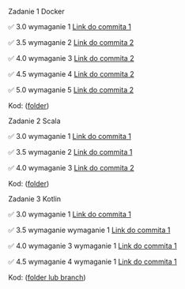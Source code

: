 Zadanie 1 Docker

✅ 3.0 wymaganie 1 [Link do commita 1](https://github.com/BStchw/ebiznes_2025/commit/10a9073aca4795b69f52fdd89bbd92e00da31147)

✅ 3.5 wymaganie 2 [Link do commita 2](https://github.com/BStchw/ebiznes_2025/commit/1fda2665613aa0a2870cb441c8d78eccff41a280)

✅ 4.0 wymaganie 3 [Link do commita 2](https://github.com/BStchw/ebiznes_2025/commit/1fda2665613aa0a2870cb441c8d78eccff41a280)

✅ 4.5 wymaganie 4 [Link do commita 2](https://github.com/BStchw/ebiznes_2025/commit/1fda2665613aa0a2870cb441c8d78eccff41a280)

✅ 5.0 wymaganie 5 [Link do commita 2](https://github.com/BStchw/ebiznes_2025/commit/1fda2665613aa0a2870cb441c8d78eccff41a280)

Kod: ([folder](https://github.com/BStchw/ebiznes_2025/tree/main/Projekt1))

Zadanie 2 Scala

✅ 3.0 wymaganie 1 [Link do commita 1](https://github.com/BStchw/ebiznes_2025/commit/0b9ab58e0d1994678ce0d31562bf5b80727d37c7)

✅ 3.5 wymaganie 2 [Link do commita 1](https://github.com/BStchw/ebiznes_2025/commit/0b9ab58e0d1994678ce0d31562bf5b80727d37c7)

✅ 4.0 wymaganie 3 [Link do commita 2](https://github.com/BStchw/ebiznes_2025/commit/150dcba5f6f6bee18692f7fdf7ed3f5053a8b109)


Kod: ([folder](https://github.com/BStchw/ebiznes_2025/tree/main/Projekt2))

Zadanie 3 Kotlin

✅ 3.0 wymaganie 1 [Link do commita 1](https://github.com/BStchw/ebiznes_2025/commit/1121d027f78d3f66705f3d52a7e3f4c798079789)

✅ 3.5 wymaganie  wymaganie 1 [Link do commita 1](https://github.com/BStchw/ebiznes_2025/commit/1121d027f78d3f66705f3d52a7e3f4c798079789)

✅ 4.0 wymaganie 3  wymaganie 1 [Link do commita 1](https://github.com/BStchw/ebiznes_2025/commit/1121d027f78d3f66705f3d52a7e3f4c798079789)

✅ 4.5 wymaganie 4  wymaganie 1 [Link do commita 1](https://github.com/BStchw/ebiznes_2025/commit/1121d027f78d3f66705f3d52a7e3f4c798079789)

Kod: ([folder lub branch](https://github.com/BStchw/ebiznes_2025/tree/main/Projekt1))
